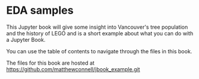 # EDA samples

This Jupyter book will give some insight into Vancouver's tree population and the history of LEGO and is a short example about what you can do with a Jupyter Book.

You can use the table of contents to navigate through the files in this book.

The files for this book are hosted at https://github.com/matthewconnell/jbook_example.git

```{tableofcontents}
```